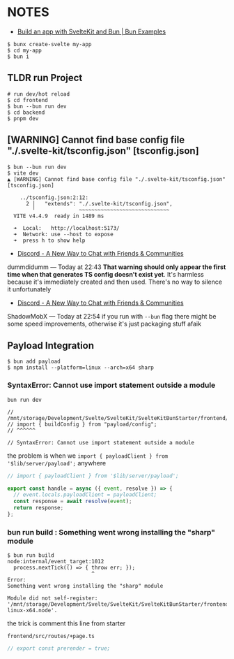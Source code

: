 # NOTES

- [Build an app with SvelteKit and Bun | Bun Examples](https://bun.sh/guides/ecosystem/sveltekit)

```shell
$ bunx create-svelte my-app
$ cd my-app
$ bun i
```

## TLDR run Project

```shell
# run dev/hot reload
$ cd frontend
$ bun --bun run dev
$ cd backend
$ pnpm dev
```

## [WARNING] Cannot find base config file "./.svelte-kit/tsconfig.json" [tsconfig.json]

```shell
$ bun --bun run dev
$ vite dev
▲ [WARNING] Cannot find base config file "./.svelte-kit/tsconfig.json" [tsconfig.json]

    ../tsconfig.json:2:12:
      2 │   "extends": "./.svelte-kit/tsconfig.json",
        ╵              ~~~~~~~~~~~~~~~~~~~~~~~~~~~~~
  VITE v4.4.9  ready in 1489 ms

  ➜  Local:   http://localhost:5173/
  ➜  Network: use --host to expose
  ➜  press h to show help
```

- [Discord - A New Way to Chat with Friends & Communities](https://discord.com/channels/457912077277855764/689494103380983930/1150184839438409808)

dummdidumm — Today at 22:43
**That warning should only appear the first time when that generates TS config doesn't exist yet**.
It's harmless because it's immediately created and then used. There's no way to silence it unfortunately

- [Discord - A New Way to Chat with Friends & Communities](https://discord.com/channels/457912077277855764/689494103380983930/1150187522404667485)

ShadowMobX — Today at 22:54
if you run with `--bun` flag there might be some speed improvements, otherwise it's just packaging stuff afaik

## Payload Integration

```shell
$ bun add payload
$ npm install --platform=linux --arch=x64 sharp
```

### SyntaxError: Cannot use import statement outside a module

```shell
bun run dev

// /mnt/storage/Development/Svelte/SvelteKit/SvelteKitBunStarter/frontend/src/payload.config.ts:1
// import { buildConfig } from "payload/config";
// ^^^^^^

// SyntaxError: Cannot use import statement outside a module
```

the problem is when we `import { payloadClient } from '$lib/server/payload';` anywhere

```ts
// import { payloadClient } from '$lib/server/payload';

export const handle = async ({ event, resolve }) => {
  // event.locals.payloadClient = payloadClient;
  const response = await resolve(event);
  return response;
};
```

### bun run build : Something went wrong installing the "sharp" module

```shell
$ bun run build
node:internal/event_target:1012
  process.nextTick(() => { throw err; });
                           ^
Error: 
Something went wrong installing the "sharp" module

Module did not self-register: '/mnt/storage/Development/Svelte/SvelteKit/SvelteKitBunStarter/frontend/node_modules/payload/node_modules/sharp/build/Release/sharp-linux-x64.node'.
```

the trick is comment this line from starter

`frontend/src/routes/+page.ts`

```ts
// export const prerender = true;
```